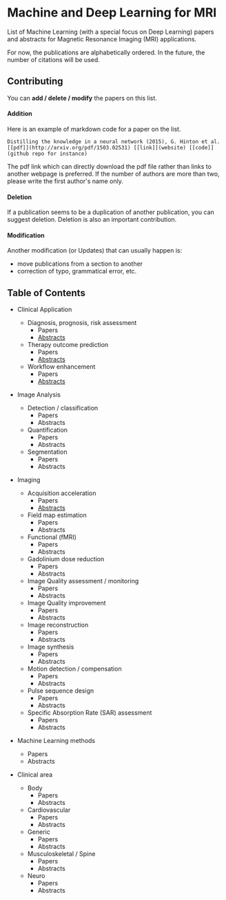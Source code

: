 # Machine and Deep Learning for MRI
List of Machine Learning (with a special focus on Deep Learning) papers and abstracts for Magnetic Resonance Imaging (MRI) applications.

For now, the publications are alphabetically ordered. In the future, the number of citations will be used.

## Contributing
You can **add / delete / modify** the papers on this list.

#### Addition
Here is an example of markdown code for a paper on the list.

`Distilling the knowledge in a neural network (2015), G. Hinton et al. [[pdf]](http://arxiv.org/pdf/1503.02531) [[link]](website) [[code]](github repo for instance)`

The pdf link which can directly download the pdf file rather than links to another webpage is preferred. If the number of authors are more than two, please write the first author's name only.

#### Deletion
If a publication seems to be a duplication of another publication, you can suggest deletion. Deletion is also an important contribution.

#### Modification
Another modification (or Updates) that can usually happen is:
- move publications from a section to another
- correction of typo, grammatical error, etc.


## Table of Contents
- Clinical Application
  - Diagnosis, prognosis, risk assessment
    - Papers
    - [Abstracts](https://github.com/JoaoTourais/Deep-Learning-for-MRI/blob/master/Clinical_Application/Diagnosis_Prognosis_Risk_Assessment/Abstracts.md)
  - Therapy outcome prediction
    - Papers
    - [Abstracts](https://github.com/JoaoTourais/Deep-Learning-for-MRI/blob/master/Clinical_Application/Therapy_Outcome_Prediction/Abstracts.md)
  - Workflow enhancement
    - Papers
    - [Abstracts](https://github.com/JoaoTourais/Deep-Learning-for-MRI/blob/master/Clinical_Application/Workflow_Enhancement/Abstracts.md)
- Image Analysis
  - Detection / classification
    - Papers
    - Abstracts
  - Quantification
    - Papers
    - Abstracts
  - Segmentation
    - Papers
    - Abstracts
- Imaging
  - Acquisition acceleration
    - Papers
    - [Abstracts](https://github.com/JoaoTourais/Deep-Learning-for-MRI/blob/master/Imaging/Acquisition_Acceleration/Abstracts.md)
  - Field map estimation
    - Papers
    - Abstracts
  - Functional (fMRI)
    - Papers
    - Abstracts
  - Gadolinium dose reduction
    - Papers
    - Abstracts
  - Image Quality assessment / monitoring
    - Papers
    - Abstracts
  - Image Quality improvement
    - Papers
    - Abstracts
  - Image reconstruction
    - Papers
    - Abstracts
  - Image synthesis
    - Papers
    - Abstracts
  - Motion detection / compensation
    - Papers
    - Abstracts
  - Pulse sequence design
    - Papers
    - Abstracts
  - Specific Absorption Rate (SAR) assessment
    - Papers
    - Abstracts
- Machine Learning methods
  - Papers
  - Abstracts

- Clinical area
  - Body
    - Papers
    - Abstracts
  - Cardiovascular
    - Papers
    - Abstracts
  - Generic
    - Papers
    - Abstracts
  - Musculoskeletal / Spine
    - Papers
    - Abstracts
  - Neuro
    - Papers
    - Abstracts

